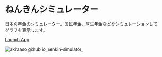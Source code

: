 # ねんきんシミュレーター
日本の年金のシミュレーター。国民年金、厚生年金などをシミュレーションしてグラフを表示します。

[Launch App](https://akiraaso.github.io/nenkin-simulator/)

![akiraaso github io_nenkin-simulator_](https://user-images.githubusercontent.com/44665462/166182698-89c8dc42-3d0a-4fc2-b4bf-3d4ff40d1445.png)
